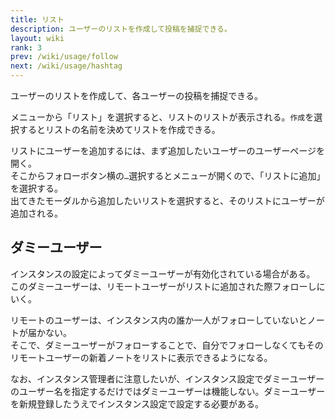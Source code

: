 ```yaml
---
title: リスト
description: ユーザーのリストを作成して投稿を捕捉できる。
layout: wiki
rank: 3
prev: /wiki/usage/follow
next: /wiki/usage/hashtag
---
```

ユーザーのリストを作成して、各ユーザーの投稿を捕捉できる。

メニューから「リスト」を選択すると、リストのリストが表示される。`作成`を選択するとリストの名前を決めてリストを作成できる。

リストにユーザーを追加するには、まず追加したいユーザーのユーザーページを開く。  
そこからフォローボタン横の`…`選択するとメニューが開くので、「リストに追加」を選択する。  
出てきたモーダルから追加したいリストを選択すると、そのリストにユーザーが追加される。

## ダミーユーザー
インスタンスの設定によってダミーユーザーが有効化されている場合がある。  
このダミーユーザーは、リモートユーザーがリストに追加された際フォローしにいく。

リモートのユーザーは、インスタンス内の誰か一人がフォローしていないとノートが届かない。  
そこで、ダミーユーザーがフォローすることで、自分でフォローしなくてもそのリモートユーザーの新着ノートをリストに表示できるようになる。

なお、インスタンス管理者に注意したいが、インスタンス設定でダミーユーザーのユーザー名を指定するだけではダミーユーザーは機能しない。ダミーユーザーを新規登録したうえでインスタンス設定で設定する必要がある。
